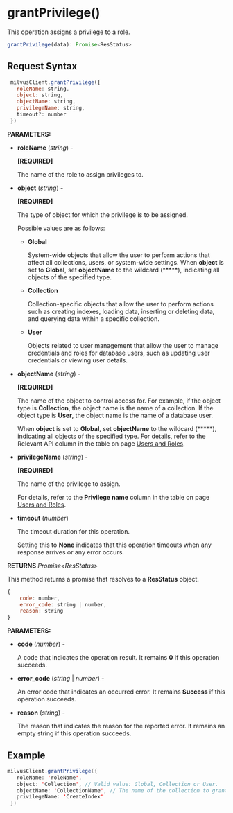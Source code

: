# grantPrivilege()

This operation assigns a privilege to a role.

```javascript
grantPrivilege(data): Promise<ResStatus>
```

## Request Syntax

```javascript
 milvusClient.grantPrivilege({
   roleName: string,
   object: string,
   objectName: string,
   privilegeName: string,
   timeout?: number
 })
```

**PARAMETERS:**

- **roleName** (*string*) -

    **[REQUIRED]**

    The name of the role to assign privileges to.

- **object** (*string*) -

    **[REQUIRED]**

    The type of object for which the privilege is to be assigned.

    Possible values are as follows:

    - **Global**

        System-wide objects that allow the user to perform actions that affect all collections, users, or system-wide settings. When **object** is set to **Global**, set **objectName** to the wildcard (*****), indicating all objects of the specified type.

    - **Collection**

        Collection-specific objects that allow the user to perform actions such as creating indexes, loading data, inserting or deleting data, and querying data within a specific collection.

    - **User**

        Objects related to user management that allow the user to manage credentials and roles for database users, such as updating user credentials or viewing user details.

- **objectName** (*string*) -

    **[REQUIRED]**

    The name of the object to control access for. For example, if the object type is **Collection**, the object name is the name of a collection. If the object type is **User**, the object name is the name of a database user.

    When **object** is set to **Global**, set **objectName** to the wildcard (*****), indicating all objects of the specified type. For details, refer to the Relevant API column in the table on page [Users and Roles](https://milvus.io/docs/users_and_roles.md).

- **privilegeName** (*string*) -

    **[REQUIRED]**

    The name of the privilege to assign. 

    For details, refer to the **Privilege name** column in the table on page [Users and Roles](https://milvus.io/docs/users_and_roles.md).

- **timeout** (*number*)  

    The timeout duration for this operation. 

    Setting this to **None** indicates that this operation timeouts when any response arrives or any error occurs.

**RETURNS** *Promise\<ResStatus>*

This method returns a promise that resolves to a **ResStatus** object.

```javascript
{
    code: number,
    error_code: string | number,
    reason: string
}
```

**PARAMETERS:**

- **code** (*number*) -

    A code that indicates the operation result. It remains **0** if this operation succeeds.

- **error_code** (*string* | *number*) -

    An error code that indicates an occurred error. It remains **Success** if this operation succeeds. 

- **reason** (*string*) - 

    The reason that indicates the reason for the reported error. It remains an empty string if this operation succeeds.

## Example

```java
milvusClient.grantPrivilege({
   roleName: 'roleName',
   object: 'Collection', // Valid value: Global, Collection or User.
   objectName: 'CollectionName', // The name of the collection to grant access to. Use "*" to grant access to all collections.
   privilegeName: 'CreateIndex'
 })
```

